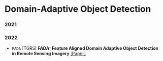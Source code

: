 # Domain-Adaptive Object Detection

### 2021

### 2022
- `FADA` [TGRS] **FADA: Feature Aligned Domain Adaptive Object Detection in Remote Sensing Imagery** [[Paper]](https://ieeexplore.ieee.org/abstract/document/9695473)
